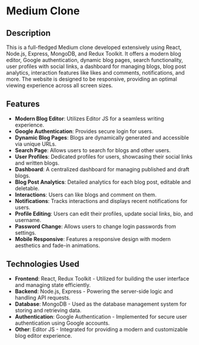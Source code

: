 # Medium Clone
## Description
This is a full-fledged Medium clone developed extensively using React, Node.js, Express, MongoDB, and Redux Toolkit.
It offers a modern blog editor, Google authentication, dynamic blog pages, search functionality, user profiles with social links,
a dashboard for managing blogs, blog post analytics, interaction features like likes and comments, notifications, and more.
The website is designed to be responsive, providing an optimal viewing experience across all screen sizes.

## Features
- **Modern Blog Editor**: Utilizes Editor JS for a seamless writing experience.
- **Google Authentication**: Provides secure login for users.
- **Dynamic Blog Pages**: Blogs are dynamically generated and accessible via unique URLs.
- **Search Page**: Allows users to search for blogs and other users.
- **User Profiles**: Dedicated profiles for users, showcasing their social links and written blogs.
- **Dashboard**: A centralized dashboard for managing published and draft blogs.
- **Blog Post Analytics**: Detailed analytics for each blog post, editable and deletable.
- **Interactions**: Users can like blogs and comment on them.
- **Notifications**: Tracks interactions and displays recent notifications for users.
- **Profile Editing**: Users can edit their profiles, update social links, bio, and username.
- **Password Change**: Allows users to change login passwords from settings.
- **Mobile Responsive**: Features a responsive design with modern aesthetics and fade-in animations.

## Technologies Used
- **Frontend**: React, Redux Toolkit - Utilized for building the user interface and managing state efficiently.
- **Backend**: Node.js, Express - Powering the server-side logic and handling API requests.
- **Database**: MongoDB - Used as the database management system for storing and retrieving data.
- **Authentication**: Google Authentication - Implemented for secure user authentication using Google accounts.
- **Other**: Editor JS - Integrated for providing a modern and customizable blog editor experience.
